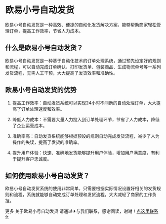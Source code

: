 # 欧易小号自动发货

欧易小号自动发货是一种高效、便捷的自动化发货解决方案，能够帮助商家轻松管理订单，提高工作效率，节省人力成本。

## 什么是欧易小号自动发货？

欧易小号自动发货是一种基于自动化技术的订单处理系统，通过预先设定好的规则和流程，可以自动完成订单确认、打印发货单、包装商品、生成物流单号等一系列发货流程，无需人工干预，大大提高了发货效率和准确性。

## 欧易小号自动发货的优势

1. 提高工作效率：自动发货系统可以实现24小时不间断的自动处理订单，大大提高了订单处理速度和效率。

2. 降低人力成本：不需要大量人力投入到订单处理环节，节省了人力成本，降低了企业运营成本。

3. 准确率高：自动发货系统能够根据预设的规则自动完成发货流程，减少了人为操作的失误，提高了发货的准确率。

4. 提升用户体验：快速、准确地发货能够提升用户体验，增加用户满意度，有利于提升客户忠诚度。

## 如何使用欧易小号自动发货？

欧易小号自动发货系统的使用非常简单，只需要根据实际情况设置好相关的发货规则和流程，系统就能够自动完成订单处理和发货流程，大大减轻了商家的工作负担。

更多 关于欧易小号自动发货 请通过✈与我们联系，感谢阅读，谢谢！[点这里联系✈](https://ss.k02.cc)